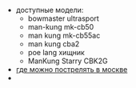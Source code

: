 - доступные модели:
	- bowmaster ultrasport
	- man-kung mk-cb50
	- man kung mk-cb55ac
	- man kung cba2
	- poe lang хищник
	- ManKung Starry CBK2G
- [где можно пострелять в москве](https://tonkosti.ru/Журнал/Где_можно_пострелять_из_лука_в_Москве)
-